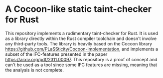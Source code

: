 # A Cocoon-like static taint-checker for Rust

This repository implements a rudimentary taint-checker for Rust. It is used as a library directly within the Rust compiler toolchain and doesn't involve any third-party tools. The library is heavily based on the Cocoon library https://github.com/PLaSSticity/Cocoon-implementation, and implements a subset of the IFC-features presented in the paper https://arxiv.org/pdf/2311.00097. This repository is a proof of concept and can't be used as a tool since some IFC features are missing, meaning that the analysis is not complete.
